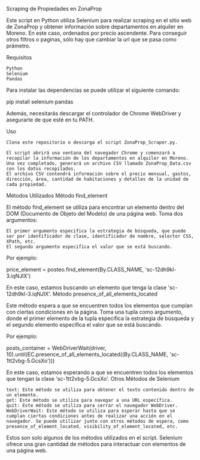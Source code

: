 Scraping de Propiedades en ZonaProp

Este script en Python utiliza Selenium para realizar scraping en el sitio web de ZonaProp y obtener información sobre departamentos en alquiler en Moreno. En este caso, ordenados por precio ascendente. Para conseguir otros filtros o paginas, sólo hay que cambiar la url que se pasa como prámetro.

Requisitos

    Python 
    Selenium
    Pandas

Para instalar las dependencias se puede utilizar el siguiente comando:

pip install selenium pandas

Además, necesitarás descargar el controlador de Chrome WebDriver y asegurarte de que esté en tu PATH. 

Uso

    Clona este repositorio o descarga el script ZonaProp_Scraper.py.
   
    El script abrirá una ventana del navegador Chrome y comenzará a recopilar la información de los departamentos en alquiler en Moreno. Una vez completado, generará un archivo CSV llamado ZonaProp_Data.csv con los datos recopilados.
    El archivo CSV contendrá información sobre el precio mensual, gastos, dirección, área, cantidad de habitaciones y detalles de la unidad de cada propiedad.
 

Métodos Utilizados
Método find_element

El método find_element se utiliza para encontrar un elemento dentro del DOM (Documento de Objeto del Modelo) de una página web. Toma dos argumentos:

    El primer argumento especifica la estrategia de búsqueda, que puede ser por identificador de clase, identificador de nombre, selector CSS, XPath, etc.
    El segundo argumento especifica el valor que se está buscando.

Por ejemplo:


price_element = posteo.find_element(By.CLASS_NAME, 'sc-12dh9kl-3.iqNJlX')

En este caso, estamos buscando un elemento que tenga la clase 'sc-12dh9kl-3.iqNJlX'.
Método presence_of_all_elements_located

Este método espera a que se encuentren todos los elementos que cumplan con ciertas condiciones en la página. Toma una tupla como argumento, donde el primer elemento de la tupla especifica la estrategia de búsqueda y el segundo elemento especifica el valor que se está buscando.

Por ejemplo:


posts_container = WebDriverWait(driver, 10).until(EC.presence_of_all_elements_located((By.CLASS_NAME, 'sc-1tt2vbg-5.GcsXo')))

En este caso, estamos esperando a que se encuentren todos los elementos que tengan la clase 'sc-1tt2vbg-5.GcsXo'.
Otros Métodos de Selenium

    text: Este método se utiliza para obtener el texto contenido dentro de un elemento.
    get: Este método se utiliza para navegar a una URL específica.
    quit: Este método se utiliza para cerrar el navegador WebDriver.
    WebDriverWait: Este método se utiliza para esperar hasta que se cumplan ciertas condiciones antes de realizar una acción en el navegador. Se puede utilizar junto con otros métodos de espera, como presence_of_element_located, visibility_of_element_located, etc.

Estos son solo algunos de los métodos utilizados en el script. Selenium ofrece una gran cantidad de métodos para interactuar con elementos de una página web.

